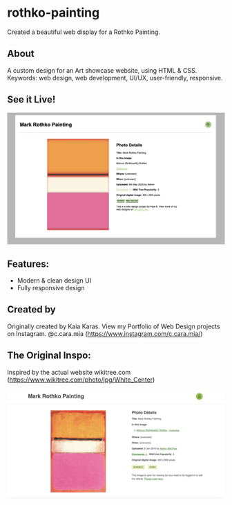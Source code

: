 # rothko-painting
Created a beautiful web display for a Rothko Painting.

## About

A custom design for an Art showcase website, using HTML & CSS. Keywords: web design, web development, UI/UX, user-friendly, responsive.

## See it Live!
![Preview jpg](https://github.com/Kaiakaras/rothko-painting/blob/main/rothko/images/rothko-final.jpg)

## Features:
- Modern & clean design UI 
- Fully responsive design

## Created by
Originally created by Kaia Karas. View my Portfolio of Web Design projects on Instagram. @c.cara.mia (https://www.instagram.com/c.cara.mia/)

## The Original Inspo:

Inspired by the actual website wikitree.com (https://www.wikitree.com/photo/jpg/White_Center)

![Preview jpg](https://github.com/Kaiakaras/rothko-painting/blob/main/rothko/images/inspo.jpg)
